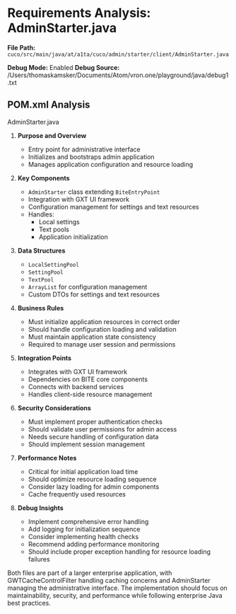 # Requirements Analysis: AdminStarter.java

**File Path:** `cuco/src/main/java/at/a1ta/cuco/admin/starter/client/AdminStarter.java`

**Debug Mode:** Enabled
**Debug Source:** /Users/thomaskamsker/Documents/Atom/vron.one/playground/java/debug1.txt

## POM.xml Analysis

AdminStarter.java

1. **Purpose and Overview**
   - Entry point for administrative interface
   - Initializes and bootstraps admin application
   - Manages application configuration and resource loading

2. **Key Components**
   - `AdminStarter` class extending `BiteEntryPoint`
   - Integration with GXT UI framework
   - Configuration management for settings and text resources
   - Handles:
     - Local settings
     - Text pools
     - Application initialization

3. **Data Structures**
   - `LocalSettingPool`
   - `SettingPool`
   - `TextPool`
   - `ArrayList` for configuration management
   - Custom DTOs for settings and text resources

4. **Business Rules**
   - Must initialize application resources in correct order
   - Should handle configuration loading and validation
   - Must maintain application state consistency
   - Required to manage user session and permissions

5. **Integration Points**
   - Integrates with GXT UI framework
   - Dependencies on BITE core components
   - Connects with backend services
   - Handles client-side resource management

6. **Security Considerations**
   - Must implement proper authentication checks
   - Should validate user permissions for admin access
   - Needs secure handling of configuration data
   - Should implement session management

7. **Performance Notes**
   - Critical for initial application load time
   - Should optimize resource loading sequence
   - Consider lazy loading for admin components
   - Cache frequently used resources

8. **Debug Insights**
   - Implement comprehensive error handling
   - Add logging for initialization sequence
   - Consider implementing health checks
   - Recommend adding performance monitoring
   - Should include proper exception handling for resource loading failures

Both files are part of a larger enterprise application, with GWTCacheControlFilter handling caching concerns and AdminStarter managing the administrative interface. The implementation should focus on maintainability, security, and performance while following enterprise Java best practices.